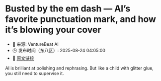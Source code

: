 # Busted by the em dash — AI’s favorite punctuation mark, and how it’s blowing your cover
- 📅 来源: VentureBeat AI
- 🕒 发布时间（东八区）: 2025-08-24 04:05:00
- 🔗 [原文链接](https://venturebeat.com/ai/busted-by-the-em-dash-ais-favorite-punctuation-mark-and-how-its-blowing-your-cover/)

AI is brilliant at polishing and rephrasing. But like a child with glitter glue, you still need to supervise it.